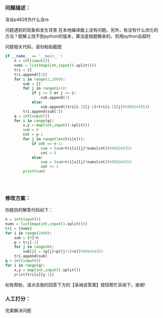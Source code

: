 ### 问题描述：
<p>洛谷p4828为什么会re</p>
问题遇到的现象和发生背景
在本地编译器上没有问题。另外，有没有什么优化的方法？题解上找不到python的版本，算法是按题解来的，但用python会超时

问题相关代码，请勿粘贴截图

```python
if __name__ == '__main__':
    n = int(input())
    nums = list(map(int,input().split()))
    tri = []
    tri.append([1])
    for i in range(1,2000):
        sub = []
        for j in range(i+1):
            if j == 0 or j == i:
                sub.append(1)
            else:
                sub.append((tri[i-1][j-1]+tri[i-1][j])%998244353)
        tri.append(sub[:])
    q = int(input())
    for i in range(q):
        x,y = map(int,input().split())
        sum = 0
        cnt = y-1
        for j in range(len(tri[x])):
            if cnt == n-1:
                sum = (sum+tri[x][j]*nums[cnt])%998244353
                cnt = 0
            else:
                sum = (sum+tri[x][j]*nums[cnt])%998244353
                cnt += 1
        print(sum)


 
```

### 修改方案：
你题目的解答代码如下：

```python
n = int(input())
nums = list(map(int,input().split()))
tri = [nums]
for i in range(2000):
    sub = [0]*n
    p = tri[-1]
    for j in range(n):
        sub[j] = (p[j]+p[(j+1)%n])%998244353
    tri.append(sub)
q = int(input())
for i in range(q):
    x,y = map(int,input().split())
    print(tri[x][y-1])

```

如有帮助，请点击我的回答下方的【采纳该答案】按钮帮忙采纳下，谢谢!


### 人工打分：
完美解决问题